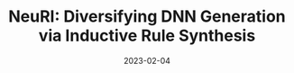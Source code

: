 ---
title: "NeuRI: Diversifying DNN Generation via Inductive Rule Synthesis"
abbr: "ESEC/FSE '23"
periodical: "Proceedings of the 31st ACM Joint European Software Engineering Conference and Symposium on the Foundations of Software Engineering"
award: ACM SIGSOFT Distinguished Paper Award
selected: "yes"
date: 2023-02-04

authors:
- Jiawei Liu
- Jinjun Peng
- Yuyao Wang
- Lingming Zhang

badges:
- available
- reusable

url_paper: pubs/fse2023_neuri.pdf
url_slides: slides/neuri-fse23.pdf
url_github: ise-uiuc/neuri-artifact

publication_types: ["1"]

tags: ["selected"]

---